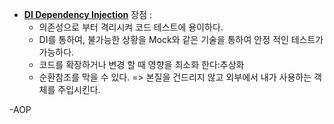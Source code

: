 - [**DI Dependency Injection**]()
  장점 : 
    - 의존성으로 부터 격리시켜 코드 테스트에 용이하다.
    - DI를 통하여, 불가능한 상황을 Mock와 같은 기술을 통하여 안정   적인 테스트가 가능하다.
    - 코드를 확장하거나 변경 할 때 영향을 최소화 한다:추상화
    - 순환참조를 막을 수 있다.
   => 본질을 건드리지 않고 외부에서 내가 사용하는 객체를 주입시킨다.


-AOP
